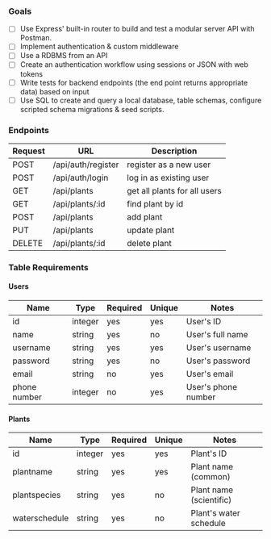 ### Goals
- [ ] Use Express' built-in router to build and test a modular server API with Postman.
- [ ] Implement authentication & custom middleware
- [ ] Use a RDBMS from an API
- [ ] Create an authentication workflow using sessions or JSON with web tokens
- [ ] Write tests for backend endpoints (the end point returns appropriate data) based on input
- [ ] Use SQL to create and query a local database, table schemas, configure scripted schema migrations & seed scripts.

### Endpoints

| Request | URL | Description |
| --- | --- | --- |
| POST | /api/auth/register | register as a new user |
| POST | /api/auth/login | log in as existing user |
| GET | /api/plants | get all plants for all users |
| GET | /api/plants/:id | find plant by id |
| POST | /api/plants | add plant |
| PUT | /api/plants | update plant |
| DELETE | /api/plants/:id | delete plant |

### Table Requirements

#### Users
| Name | Type | Required | Unique | Notes | 
| --- | --- | --- | --- | --- |
| id | integer | yes | yes | User's ID |
| name | string | yes | no | User's full name |
| username | string | yes | yes | User's username |
| password | string | yes | no | User's password |
| email | string | no | yes | User's email |
| phone number | integer | no | yes | User's phone number |

#### Plants
| Name | Type | Required | Unique | Notes | 
| --- | --- | --- | --- | --- |
| id | integer | yes | yes | Plant's ID |
| plantname | string | yes | yes | Plant name (common) |
| plantspecies | string | yes | no | Plant name (scientific) |
| waterschedule | string | yes | no | Plant's water schedule |